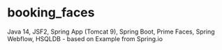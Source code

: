 # booking_faces
Java 14, JSF2, Spring App (Tomcat 9), Spring Boot, Prime Faces, Spring Webflow, 
HSQLDB - based on Example from Spring.io

